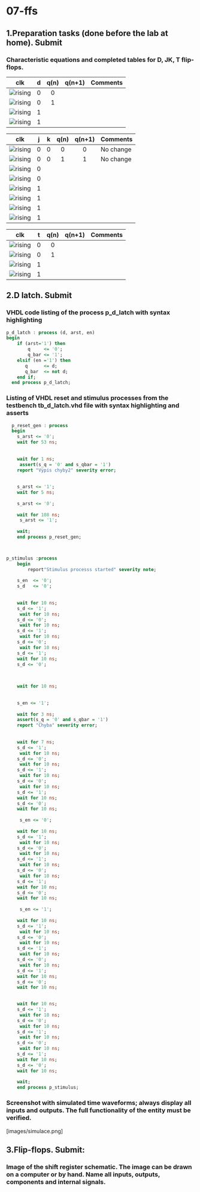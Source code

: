 # 07-ffs
## 1.Preparation tasks (done before the lab at home). Submit
### Characteristic equations and completed tables for D, JK, T flip-flops.

   | **clk** | **d** | **q(n)** | **q(n+1)** | **Comments** |
   | :-: | :-: | :-: | :-: | :-- |
   | ![rising](images/eq_uparrow.png) | 0 | 0 |  |  |
   | ![rising](images/eq_uparrow.png) | 0 | 1 |  |  |
   | ![rising](images/eq_uparrow.png) | 1 |  |  |  |
   | ![rising](images/eq_uparrow.png) | 1 |  |  |  |

   | **clk** | **j** | **k** | **q(n)** | **q(n+1)** | **Comments** |
   | :-: | :-: | :-: | :-: | :-: | :-- |
   | ![rising](images/eq_uparrow.png) | 0 | 0 | 0 | 0 | No change |
   | ![rising](images/eq_uparrow.png) | 0 | 0 | 1 | 1 | No change |
   | ![rising](images/eq_uparrow.png) | 0 |  |  |  |  |
   | ![rising](images/eq_uparrow.png) | 0 |  |  |  |  |
   | ![rising](images/eq_uparrow.png) | 1 |  |  |  |  |
   | ![rising](images/eq_uparrow.png) | 1 |  |  |  |  |
   | ![rising](images/eq_uparrow.png) | 1 |  |  |  |  |
   | ![rising](images/eq_uparrow.png) | 1 |  |  |  |  |

   | **clk** | **t** | **q(n)** | **q(n+1)** | **Comments** |
   | :-: | :-: | :-: | :-: | :-- |
   | ![rising](images/eq_uparrow.png) | 0 | 0 |  |  |
   | ![rising](images/eq_uparrow.png) | 0 | 1 |  |  |
   | ![rising](images/eq_uparrow.png) | 1 |  |  |  |
   | ![rising](images/eq_uparrow.png) | 1 |  |  |  |

## 2.D latch. Submit
### VHDL code listing of the process p_d_latch with syntax highlighting
```vhdl
p_d_latch : process (d, arst, en)
begin
    if (arst='1') then
        q     <= '0';
        q_bar <= '1';
    elsif (en ='1') then
       q      <= d; 
       q_bar  <= not d;
    end if;
  end process p_d_latch;
```
### Listing of VHDL reset and stimulus processes from the testbench tb_d_latch.vhd file with syntax highlighting and asserts
```vhdl
  p_reset_gen : process
  begin
    s_arst <= '0';
    wait for 53 ns;
    
    
    wait for 1 ns;
     assert(s_q = '0' and s_qbar = '1')
    report "Výpis chyby2" severity error;
   
    
    s_arst <= '1';
    wait for 5 ns;
    
    s_arst <= '0';
    
    wait for 108 ns;
     s_arst <= '1';
  
    wait;
    end process p_reset_gen;



p_stimulus :process
    begin
        report"Stimulus processs started" severity note;
        
    s_en  <= '0';
    s_d   <= '0';
    
    
    wait for 10 ns;    
    s_d <= '1';
     wait for 10 ns;    
    s_d <= '0';
     wait for 10 ns;    
    s_d <= '1';
     wait for 10 ns;    
    s_d <= '0';
     wait for 10 ns;    
    s_d <= '1';
    wait for 10 ns;    
    s_d <= '0';
    

    
    wait for 10 ns;  
     
     
    s_en <= '1';
    
    wait for 3 ns;
    assert(s_q = '0' and s_qbar = '1')
    report "Chyba" severity error;
     
       
    wait for 7 ns;    
    s_d <= '1';
     wait for 10 ns;    
    s_d <= '0';
     wait for 10 ns;    
    s_d <= '1';
     wait for 10 ns;    
    s_d <= '0';
     wait for 10 ns;    
    s_d <= '1';
    wait for 10 ns;    
    s_d <= '0';
    wait for 10 ns;  
     
     s_en <= '0';
     
    wait for 10 ns;    
    s_d <= '1';
     wait for 10 ns;    
    s_d <= '0';
     wait for 10 ns;    
    s_d <= '1';
     wait for 10 ns;    
    s_d <= '0';
     wait for 10 ns;    
    s_d <= '1';
    wait for 10 ns;    
    s_d <= '0';
    wait for 10 ns;  
     
     s_en <= '1';
     
    wait for 10 ns;    
    s_d <= '1';
     wait for 10 ns;    
    s_d <= '0';
     wait for 10 ns;    
    s_d <= '1';
     wait for 10 ns;    
    s_d <= '0';
     wait for 10 ns;    
    s_d <= '1';
    wait for 10 ns;    
    s_d <= '0';
    wait for 10 ns;  
     

    wait for 10 ns;    
    s_d <= '1';
     wait for 10 ns;    
    s_d <= '0';
     wait for 10 ns;    
    s_d <= '1';
     wait for 10 ns;    
    s_d <= '0';
     wait for 10 ns;    
    s_d <= '1';
    wait for 10 ns;    
    s_d <= '0';
    wait for 10 ns;  
    
    wait;
    end process p_stimulus;
```
### Screenshot with simulated time waveforms; always display all inputs and outputs. The full functionality of the entity must be verified.
[images/simulace.png]
## 3.Flip-flops. Submit:
### Image of the shift register schematic. The image can be drawn on a computer or by hand. Name all inputs, outputs, components and internal signals.